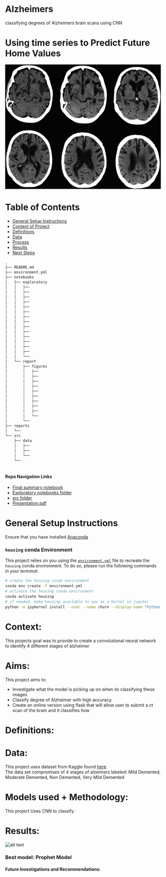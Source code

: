 # Alzheimers
classifying degrees of Alzheimers brain scans using CNN


# Using time series to Predict Future Home Values
![alt text](/notebooks/report/figures/readmepic1.jpg)

# Table of Contents

<!--ts-->
 * [General Setup Instructions](https://github.com/howen7/Alzeimers#general-setup-instructions)
 * [Context of Project](https://github.com/howen7/Alzeimers#Context)
 * [Definitions](https://github.com/howen7/Alzeimersw#Definitions)
 * [Data](https://github.com/howen7/Alzeimers#Data)
 * [Process](https://github.com/howen7/Alzeimersmodels-used--methodology)
 * [Results](https://github.com/howen7/Alzeimers#Results)
 * [Next Steps](https://github.com/howen7/Alzeimers#Future-Investigations-and-Recommendations)
<!--te-->

```
.
├── README.md     
├── environment.yml
├── notebooks
│   ├── exploratory
│   │   ├── 
│   │   ├── 
│   │   ├── 
│   │   ├── 
│   │   ├── 
│   │   ├── 
│   │   ├── 
│   │   ├──
│   │   ├── 
│   │   ├── 
│   │   ├── 
│   │   ├── 
│   │   ├──
│   │   ├──
│   │   └── 
│   └── report
│       ├── figures
│       │   ├── 
│       │   ├── 
│       │   ├── 
│       │   ├── 
│       │   ├── 
│       │   ├── 
│       │   ├── 
│       │   ├──
│       │   ├──
│       │   └── 
│       └── 
├── reports
│   └── 
└── src
    ├── data
    │   ├── 
    │   ├── 
    │   └── 
    └──
    

```
#### Repo Navigation Links 
 - [Final summary notebook](https://github.com/howen7/Alzeimerstree/main/notebooks/report/final_notebook.ipynb)
 - [Exploratory notebooks folder](https://github.com/howen7/Alzeimers/tree/main/notebooks/exploratory)
 - [src folder](https://github.com/howen7/Alzeimerstree/main/src)
 - [Presentation.pdf](https://github.com/howen7/Alzeimerstree/main/reports)
 
# General Setup Instructions 

Ensure that you have installed [Anaconda](https://docs.anaconda.com/anaconda/install/) 

### `housing` conda Environment

This project relies on you using the [`environment.yml`](environment.yml) file to recreate the `housing` conda environment. To do so, please run the following commands *in your terminal*:
```bash
# create the housing conda environment
conda env create -f environment.yml
# activate the housing conda environment
conda activate housing
# if needed, make housing available to you as a kernel in jupyter
python -m ipykernel install --user --name churn --display-name "Python 3 (alzeimers)"
```
# Context:

This projects goal was to provide to create a convolutional neural network to identify 4 different stages of alzheimer

# Aims:

This project aims to:<br>

- Investigate what the model is picking up on when its classifying these images<br>
- Classify degree of Alzheimer with high accuracy.<br>
- Create an online version using flask that will allow user to submit a ct scan of the brain and it classifies how <br>
    
# Definitions:



# Data:

This project uses dataset from Kaggle found [here](https://www.kaggle.com/tourist55/alzheimers-dataset-4-class-of-images).<br>
The data set compromises of 4 stages of alzeimers labeled: Mild Demented, Moderate Demented, Non Demented, Very Mild Demented


# Models used + Methodology:

This project Uses CNN to classify:<br>



    
# Results:
![alt text](/notebooks/report/figures/Model_performance.png)


### Best model: Prophet Model



#### Future Investigations and Recommendations:

